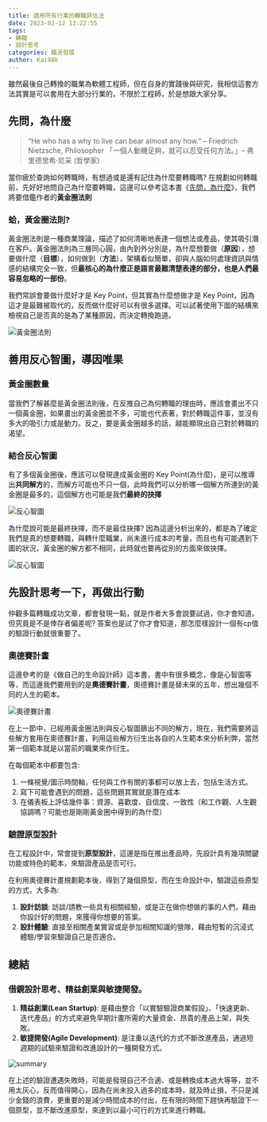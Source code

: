 ```yaml
---
title: 適用所有行業的轉職評估法
date: 2023-02-12 13:22:55
tags:
- 轉職
- 設計思考
categories: 職涯發展
author: Kai98k
---
```

雖然最後自己轉換的職業為軟體工程師，但在自身的實踐後與研究，我相信這套方法其實是可以套用在大部分行業的，不限於工程師，於是想跟大家分享。


## 先問，為什麼

>“He who has a why to live can bear almost any how.”
– Friedrich Nietzsche, Philosopher
「一個人動機足夠，就可以忍受任何方法。」– 弗里德里希‧尼采 (哲學家)

當你疲於查詢如何轉職時，有想過或是還有記住為什麼要轉職嗎?
在規劃如何轉職前，先好好地問自己為什麼要轉職，這邊可以參考這本書《[先問，為什麼](https://www.books.com.tw/products/E050028575?sloc=main)》，我們將要借鑑作者的**黃金圈法則**


### 蛤，黃金圈法則?
黃金圈法則是一種商業理論，描述了如何清晰地表達一個想法或產品，使其吸引潛在客戶。黃金圈法則為三層同心圓，由內到外分別是，為什麼想要做（**原因**），想要做什麼（**目標**），如何做到（**方法**），架構看似簡單，卻與人腦如何處理資訊與情感的結構完全一致，但**最核心的為什麼正是語言最難清楚表達的部分，也是人們最容易忽略的一部份**。

我們常誤會要做什麼好才是 Key Point，但其實為什麼想做才是 Key Point，因為這才是最難被取代的，反而做什麼好可以有很多選擇。可以試著使用下圖的結構來檢視自己是否真的是為了某種原因，而決定轉換跑道。

![黃金圈法則](https://i.imgur.com/pTrXOrW.png)

## 善用反心智圖，導因唯果

### 黃金圈數量
當我們了解甚麼是黃金圈法則後，在反推自己為何轉職的理由時，應該會畫出不只一個黃金圈，如果畫出的黃金圈並不多，可能也代表著，對於轉職這件事，並沒有多大的吸引力或是動力。反之，要是黃金圈越多的話，越能顯現出自己對於轉職的渴望。

### 結合反心智圖
有了多個黃金圈後，應該可以發現達成黃金圈的 Key Point(為什麼)，是可以推導出**共同解方**的，而解方可能也不只一個，此時我們可以分析哪一個解方所連到的黃金圈是最多的，這個解方也可能是我們**最終的抉擇**

![反心智圖](https://i.imgur.com/rP38TlT.png)

為什麼說可能是最終抉擇，而不是最佳抉擇?
因為這邊分析出來的，都是為了確定我們是真的想要轉職，與轉什麼職業，尚未進行成本的考量，而且也有可能遇到下圖的狀況，黃金圈的解方都不相同，此時就也要再從別的方面來做抉擇。

![反心智圖](https://i.imgur.com/Fuexdss.png)

<!-- 例如，如果你想要向人們推銷一款新手機，你可以先說：「我們的目標是為你提供一款超薄、超快的手機。」然後你可以說：「我們之所以這樣做，是因為我們相信人們應該有一款設計精美、性能出色的手機，能讓他們在生活和工作中更有效率。」最後，你可以說：「我們是通過使用最先進的技術和材料，以及經過嚴格測試的製造過程來實現這一目標的。」這就是黃金圈法則的一個簡單示例。
 -->
 ## 先設計思考一下，再做出行動
 仲觀多篇轉職成功文章，都會發現一點，就是作者大多會說要試過，你才會知道。但究竟是不是倖存者偏差呢? 答案也是試了你才會知道，那怎麼樣設計一個有cp值的驗證行動就很重要了。
 ### 奧德賽計畫
 這邊參考的是《做自己的生命設計師》這本書，書中有很多概念，像是心智圖等等，而這邊我們要用到的是**奧德賽計畫**，奧德賽計畫是替未來的五年，想出幾個不同的人生的範本。

![奧德賽計畫](https://i.imgur.com/0POrtxl.png)

在上一節中，已經用黃金圈法則與反心智圖篩出不同的解方，現在，我們需要將這些解方套用在奧德賽計畫，利用這些解方衍生出各自的人生範本來分析利弊，當然第一個範本就是以當前的職業來作衍生。

在每個範本中都要包含:
1. 一條視覺/圖示時間軸，任何與工作有關的事都可以放上去，包括生活方式。
2. 寫下可能會遇到的問題，這些問題其實就是潛在成本
3. 在儀表板上評估幾件事：資源、喜歡度、自信度、一致性（和工作觀、人生觀協調嗎？可能也是剛剛黃金圈中得到的為什麼）


### 驗證原型設計
在工程設計中，常會提到**原型設計**，這邊是指在推出產品時，先設計具有幾項關鍵功能或特色的範本，來驗證產品是否可行。

在利用奧德賽計畫規劃範本後，得到了幾個原型，而在生命設計中，驗證這些原型的方式，大多為:
1. **設計訪談**: 訪談/請教一些具有相關經驗，或是正在做你想做的事的人們，藉由你設計好的問題，來獲得你想要的答案。
2. **設計體驗**: 直接至相關產業實習或是參加相關知識的營隊，藉由短暫的沉浸式體驗/學習來驗證自己是否適合。


## 總結

### 借鏡設計思考、精益創業與敏捷開發。

1. **精益創業(Lean Startup)**: 是藉由整合「以實驗驗證商業假設」、「快速更新、迭代產品」的方式來避免早期計畫所需的大量資金、昂貴的產品上架，與失敗。
2. **敏捷開發(Agile Development)**: 是注重以迭代的方式不斷改進產品，通過短週期的試驗來驗證和改進設計的一種開發方式。
 
![summary](https://i.imgur.com/HIpxzgS.png)

在上述的驗證遭遇失敗時，可能是發現自己不合適、或是轉換成本過大等等，並不用太灰心，反而值得開心，因為在尚未投入過多的成本時，就及時止損，不只是減少金錢的浪費，更重要的是減少時間成本的付出，在有限的時間下趕快再驗證下一個原型，並不斷改進原型，來達到以最小可行的方式來進行轉職。
